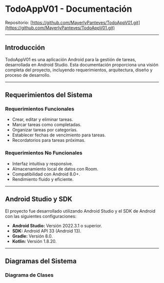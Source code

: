 # TodoAppV01 - Documentación

Repositorio: [https://github.com/MayerlyPanteves/TodoAppV01.git](https://github.com/MayerlyPanteves/TodoAppV01.git)

---

## Introducción

TodoAppV01 es una aplicación Android para la gestión de tareas, desarrollada en Android Studio. Esta documentación proporciona una visión completa del proyecto, incluyendo requerimientos, arquitectura, diseño y proceso de desarrollo.

---

## Requerimientos del Sistema

### Requerimientos Funcionales
- Crear, editar y eliminar tareas.
- Marcar tareas como completadas.
- Organizar tareas por categorías.
- Establecer fechas de vencimiento para tareas.
- Recordatorios para tareas próximas.

### Requerimientos No Funcionales
- Interfaz intuitiva y responsive.
- Almacenamiento local de datos con Room.
- Compatibilidad con Android 8.0+.
- Rendimiento fluido y eficiente.

---

## Android Studio y SDK

El proyecto fue desarrollado utilizando Android Studio y el SDK de Android con las siguientes configuraciones:
- **Android Studio:** Versión 2022.3.1 o superior.
- **SDK:** Android API 33 (Android 13).
- **Gradle:** Versión 8.0.
- **Kotlin:** Versión 1.8.20.

---

## Diagramas del Sistema

### Diagrama de Clases
